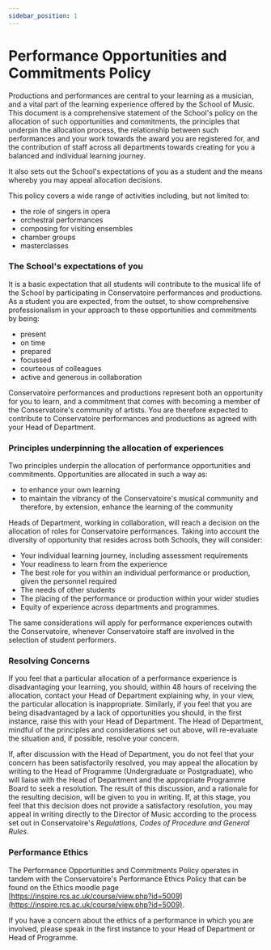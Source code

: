 ```yaml
---
sidebar_position: 1
---
```


# Performance Opportunities and Commitments Policy

Productions and performances are central to your learning as a musician, and a vital part of the learning experience offered by the School of Music. This document is a comprehensive statement of the School's policy on the allocation of such opportunities and commitments, the principles that underpin the allocation process, the relationship between such performances and your work towards the award you are registered for, and the contribution of staff across all departments towards creating for you a balanced and individual learning journey.

It also sets out the School's expectations of you as a student and the means whereby you may appeal allocation decisions.

This policy covers a wide range of activities including, but not limited to:

- the role of singers in opera
- orchestral performances
- composing for visiting ensembles
- chamber groups
- masterclasses

### The School's expectations of you

It is a basic expectation that all students will contribute to the musical life of the School by participating in Conservatoire performances and productions. As a student you are expected, from the outset, to show comprehensive professionalism in your approach to these opportunities and commitments by being:

- present
- on time
- prepared
- focussed
- courteous of colleagues
- active and generous in collaboration

Conservatoire performances and productions represent both an opportunity for you to learn, and a commitment that comes with becoming a member of the Conservatoire's community of artists. You are therefore expected to contribute to Conservatoire performances and productions as agreed with your Head of Department.

### Principles underpinning the allocation of experiences

Two principles underpin the allocation of performance opportunities and commitments. Opportunities are allocated in such a way as:

- to enhance your own learning
- to maintain the vibrancy of the Conservatoire's musical community and therefore, by extension, enhance the learning of the community

Heads of Department, working in collaboration, will reach a decision on the allocation of roles for Conservatoire performances. Taking into account the diversity of opportunity that resides across both Schools, they will consider:

- Your individual learning journey, including assessment requirements
- Your readiness to learn from the experience
- The best role for you within an individual performance or production, given the personnel required
- The needs of other students
- The placing of the performance or production within your wider studies
- Equity of experience across departments and programmes.

The same considerations will apply for performance experiences outwith the Conservatoire, whenever Conservatoire staff are involved in the selection of student performers.

### Resolving Concerns

If you feel that a particular allocation of a performance experience is disadvantaging your learning, you should, within 48 hours of receiving the allocation, contact your Head of Department explaining why, in your view, the particular allocation is inappropriate. Similarly, if you feel that you are being disadvantaged by a lack of opportunities you should, in the first instance, raise this with your Head of Department. The Head of Department, mindful of the principles and considerations set out above, will re-evaluate the situation and, if possible, resolve your concern.

If, after discussion with the Head of Department, you do not feel that your concern has been satisfactorily resolved, you may appeal the allocation by writing to the Head of Programme (Undergraduate or Postgraduate), who will liaise with the Head of Department and the appropriate Programme Board to seek a resolution. The result of this discussion, and a rationale for the resulting decision, will be given to you in writing. If, at this stage, you feel that this decision does not provide a satisfactory resolution, you may appeal in writing directly to the Director of Music according to the process set out in Conservatoire's _Regulations, Codes of Procedure and General Rules_.

### Performance Ethics

The Performance Opportunities and Commitments Policy operates in tandem with the Conservatoire's Performance Ethics Policy that can be found on the Ethics moodle page [https://inspire.rcs.ac.uk/course/view.php?id=5009](https://inspire.rcs.ac.uk/course/view.php?id=5009).

If you have a concern about the ethics of a performance in which you are involved, please speak in the first instance to your Head of Department or Head of Programme.